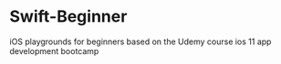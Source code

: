 # Swift-Beginner
iOS playgrounds for beginners based on the Udemy course ios 11 app development bootcamp
